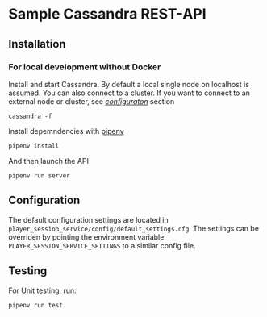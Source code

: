 # Sample Cassandra REST-API

## Installation

### For local development without Docker
Install and start Cassandra.
By default a local single node on localhost is assumed. You can also connect to a cluster.
If you want to connect to an external node or cluster, see [_configuraton_](#configuration) section
```
cassandra -f
```
Install depemndencies with [pipenv](https://docs.pipenv.org/)
```
pipenv install
```

And then launch the API
```
pipenv run server
```

## <a name="configuration"></a>Configuration
The default configuration settings are located in `player_session_service/config/default_settings.cfg`.
The settings can be overriden by pointing the environment variable `PLAYER_SESSION_SERVICE_SETTINGS` to a similar config file.


## Testing
For Unit testing, run:
```
pipenv run test
```
